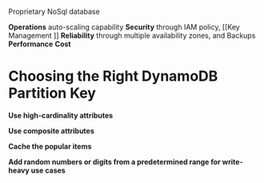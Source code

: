 Proprietary NoSql database

**Operations** auto-scaling capability
**Security** through IAM policy, [[Key Management ]]
**Reliability** through multiple availability zones, and Backups
**Performance** 
**Cost**

# Choosing the Right DynamoDB Partition Key

**Use high-cardinality attributes**

**Use composite attributes**

**Cache the popular items**

**Add random numbers or digits from a predetermined range for write-heavy use cases**